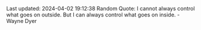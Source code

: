 Last updated: 2024-04-02 19:12:38
Random Quote: I cannot always control what goes on outside. But I can always control what goes on inside. - Wayne Dyer